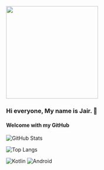 <img src="https://lh3.googleusercontent.com/a/ACg8ocIurHHyZHemsugbfTAhIGK_mkbI5gvmFYunVkP-sF115JAilEvq8UJoXELeowFTzj7cXkQ89D9HOLMpbbeSiQBVvjJV8SkS=s288-c-no" width="250">

### Hi everyone, My name is Jair. 👋 

 #### Welcome with my GitHub

![GitHub Stats](https://github-readme-stats.vercel.app/api?username=watsidev&show_icons=true&theme=radical)

![Top Langs](https://github-readme-stats.vercel.app/api/top-langs/?username=watsidev&layout=compact&theme=radical)

![Kotlin](https://img.shields.io/badge/Kotlin-100%25-blue)
![Android](https://img.shields.io/badge/Android-Development-green)
